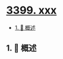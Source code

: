 # [3399. xxx](https://github.com/Tdahuyou/TNotes.leetcode/tree/main/notes/3399.%20xxx)

<!-- region:toc -->

- [1. 📝 概述](#1--概述)

<!-- endregion:toc -->

## 1. 📝 概述
